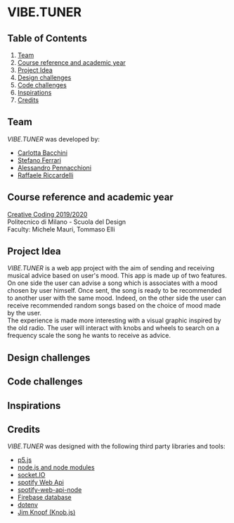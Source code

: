 # VIBE.TUNER

## Table of Contents
1. [Team](#team)
2. [Course reference and academic year](#Course_reference_and_academic_year)
3. [Project Idea](#project-idea)
4. [Design challenges](#Design_challenges)
5. [Code challenges](#Code_challenges)
6. [Inspirations](#Inspirations/References)
7. [Credits](#Credits)

## Team
*VIBE.TUNER* was developed by:
+ [Carlotta Bacchini](https://github.com/carlottabacchini)
+ [Stefano Ferrari](https://github.com/Stefano-Ferrari)
+ [Alessandro Pennacchioni](https://github.com/pennacch)
+ [Raffaele Riccardelli](https://github.com/Raffo98)

## Course reference and academic year
[Creative Coding 2019/2020](https://drawwithcode.github.io/2019/) <br>
Politecnico di Milano - Scuola del Design <br>
Faculty: Michele Mauri, Tommaso Elli

## Project Idea
*VIBE.TUNER* is a web app project with the aim of sending and receiving musical advice based on user's mood. This app is made up of two features. On one side the user can advise a song which is associates with a mood chosen by user himself. Once sent, the song is ready to be recommended to another user with the same mood. Indeed, on the other side the user can receive recommended random songs based on the choice of mood made by the user. <br>
The experience is made more interesting with a visual graphic inspired by the old radio. The user will interact with knobs and wheels to search on a frequency scale the song he wants to receive as advice.

## Design challenges

## Code challenges

## Inspirations

## Credits
*VIBE.TUNER* was designed with the following third party libraries and tools:
+ [p5.js](https://p5js.org/)
+ [node.js and node modules](https://nodejs.org/it/)
+ [socket.IO](https://socket.io/)
+ [spotify Web Api](https://developer.spotify.com/documentation/web-api/)
+ [spotify-web-api-node](https://github.com/thelinmichael/spotify-web-api-node)
+ [Firebase database](https://firebase.google.com/docs/database)
+ [dotenv](https://github.com/motdotla/dotenv)
+ [Jim Knopf (Knob.js)](https://github.com/eskimoblood/jim-knopf)
